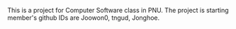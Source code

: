 This is a project for Computer Software class in PNU.
The project is starting member's github IDs are Joowon0, tngud, Jonghoe.

